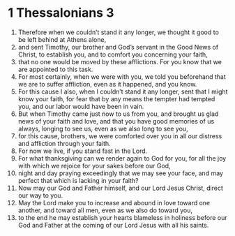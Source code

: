 ﻿
# 1 Thessalonians 3
1. Therefore when we couldn’t stand it any longer, we thought it good to be left behind at Athens alone, 
2. and sent Timothy, our brother and God’s servant in the Good News of Christ, to establish you, and to comfort you concerning your faith, 
3. that no one would be moved by these afflictions. For you know that we are appointed to this task. 
4. For most certainly, when we were with you, we told you beforehand that we are to suffer affliction, even as it happened, and you know. 
5. For this cause I also, when I couldn’t stand it any longer, sent that I might know your faith, for fear that by any means the tempter had tempted you, and our labor would have been in vain. 
6. But when Timothy came just now to us from you, and brought us glad news of your faith and love, and that you have good memories of us always, longing to see us, even as we also long to see you, 
7. for this cause, brothers, we were comforted over you in all our distress and affliction through your faith. 
8. For now we live, if you stand fast in the Lord. 
9. For what thanksgiving can we render again to God for you, for all the joy with which we rejoice for your sakes before our God, 
10. night and day praying exceedingly that we may see your face, and may perfect that which is lacking in your faith? 
11. Now may our God and Father himself, and our Lord Jesus Christ, direct our way to you. 
12. May the Lord make you to increase and abound in love toward one another, and toward all men, even as we also do toward you, 
13. to the end he may establish your hearts blameless in holiness before our God and Father at the coming of our Lord Jesus with all his saints. 
